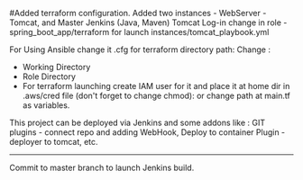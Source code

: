 #Added terraform configuration. 
Added two instances - WebServer - Tomcat, and Master Jenkins (Java, Maven)
Tomcat Log-in change in role - spring_boot_app/terraform for launch instances/tomcat_playbook.yml 

For Using Ansible change it .cfg for terraform directory path: Change : 
- Working Directory
- Role Directory
- For terraform launching create IAM user for it and place it at home dir in .aws/cred file (don't forget to change chmod): or change path at main.tf as variables. 


This project can be deployed via Jenkins and some addons like : GIT plugins - connect repo and adding WebHook, Deploy to container Plugin - deployer to tomcat, etc. 
________________________________________________________________________________________________________
Commit to master branch to launch Jenkins build.
